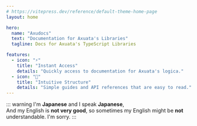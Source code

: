 ```yaml
---
# https://vitepress.dev/reference/default-theme-home-page
layout: home

hero:
  name: "Axudocs"
  text: "Documentation for Axuata's Libraries"
  tagline: Docs for Axuata's TypeScript Libraries

features:
  - icon: "⚡️"
    title: "Instant Access"
    details: "Quickly access to documentation for Axuata's logica."
  - icon: "🧩"
    title: "Intuitive Structure"
    details: "Simple guides and API references that are easy to read."
---
```


::: warning
I'm **Japanese** and I speak **Japanese**,  
And my English is **not very good**, so sometimes my English might be **not** understandable. I'm sorry.
:::